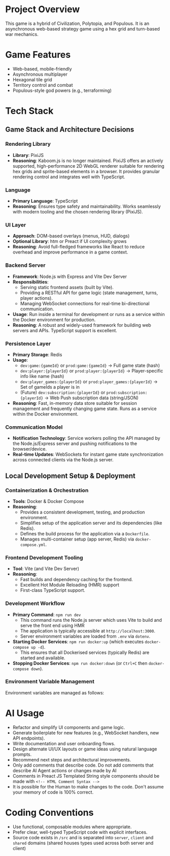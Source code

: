 # Project Overview
This game is a hybrid of Civilization, Polytopia, and Populous. It is an asynchronous web-based strategy game using a hex grid and turn-based war mechanics.

# Game Features
- Web-based, mobile-friendly
- Asynchronous multiplayer
- Hexagonal tile grid
- Territory control and combat
- Populous-style god powers (e.g., terraforming)

# Tech Stack

## Game Stack and Architecture Decisions

### Rendering Library
- **Library**: PixiJS
- **Reasoning**: Kaboom.js is no longer maintained. PixiJS offers an actively supported, high-performance 2D WebGL renderer suitable for rendering hex grids and sprite-based elements in a browser. It provides granular rendering control and integrates well with TypeScript.

### Language
- **Primary Language**: TypeScript
- **Reasoning**: Ensures type safety and maintainability. Works seamlessly with modern tooling and the chosen rendering library (PixiJS).

### UI Layer
- **Approach**: DOM-based overlays (menus, HUD, dialogs)
- **Optional Library**: htm or Preact if UI complexity grows
- **Reasoning**: Avoid full-fledged frameworks like React to reduce overhead and improve performance in a game context.

### Backend Server
- **Framework**: Node.js with Express and Vite Dev Server
- **Responsibilities**:
  - Serving static frontend assets (built by Vite).
  - Providing a RESTful API for game logic (state management, turns, player actions).
  - Managing WebSocket connections for real-time bi-directional communication.
- **Usage**: Run inside a terminal for development or runs as a service within the Docker environment for production.
- **Reasoning**: A robust and widely-used framework for building web servers and APIs. TypeScript support is excellent.

### Persistence Layer
- **Primary Storage**: Redis
- **Usage**:
  - `dev:game:{gameId}` or `prod:game:{gameId}` → Full game state (hash)
  - `dev:player:{playerId}` or `prod:player:{playerId}` → Player-specific info like name (hash)
  - `dev:player_games:{playerId}` or `prod:player_games:{playerId}` → Set of gameIds a player is in
  - (Future) `dev:subscription:{playerId}` or `prod:subscription:{playerId}` → Web Push subscription data (string/JSON)
- **Reasoning**: Fast, in-memory data store suitable for session management and frequently changing game state. Runs as a service within the Docker environment.

### Communication Model
- **Notification Technology**: Service workers polling the API managed by the Node.js/Express server and pushing notifications to the browser/device.
- **Real-time Updates**: WebSockets for instant game state synchronization across connected clients via the Node.js server.

## Local Development Setup & Deployment

### Containerization & Orchestration
- **Tools**: Docker & Docker Compose
- **Reasoning**:
  - Provides a consistent development, testing, and production environment.
  - Simplifies setup of the application server and its dependencies (like Redis).
  - Defines the build process for the application via a `Dockerfile`.
  - Manages multi-container setup (app server, Redis) via `docker-compose.yml`.

### Frontend Development Tooling
- **Tool**: Vite (and Vite Dev Server)
- **Reasoning**:
  - Fast builds and dependency caching for the frontend.
  - Excellent Hot Module Reloading (HMR) support
  - First-class TypeScript support.

### Development Workflow
- **Primary Command**: `npm run dev`
  - This command runs the Node.js server which uses Vite to build and serve the front end using HMR
  - The application is typically accessible at `http://localhost:3000`.
  - Server environment variables are loaded from `.env` via `dotenv`.
- **Starting Docker Services**: `npm run docker:up` (which executes `docker-compose up -d`).
  - This ensures that all Dockerised services (typically Redis) are started and available.
- **Stopping Docker Services**: `npm run docker:down` (or `Ctrl+C` then `docker-compose down`).

### Environment Variable Management

Environment variables are managed as follows:

# AI Usage
- Refactor and simplify UI components and game logic.
- Generate boilerplate for new features (e.g., WebSocket handlers, new API endpoints).
- Write documentation and user onboarding flows.
- Design alternate UI/UX layouts or game ideas using natural language prompts.
- Recommend next steps and architectural improvements.
- Only add comments that describe code. Do not add comments that describe AI Agent actions or changes made by AI
- Comments in Preact JS Templated String style components should be made with `<!-- HTML Comment Syntax -->`
- It is possible for the Human to make changes to the code. Don't assume your memory of code is 100% correct.

# Coding Conventions
- Use functional, composable modules where appropriate.
- Prefer clear, well-typed TypeScript code with explicit interfaces.
- Source code exists in `/src` and is separated into `server`, `client` and `shared` domains (shared houses types used across both server and client)
